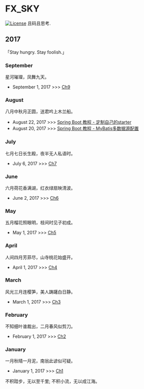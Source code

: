 # FX_SKY
[![License](https://img.shields.io/badge/license-Apache%202-green.svg)](https://www.apache.org/licenses/LICENSE-2.0)
且码且思考.

## 2017
「Stay hungry. Stay foolish.」

### September
星河璀璨，凤舞九天。 
* September 1, 2017 >>> [Ch9]()

### August
八月中秋月正圆，送君吟上木兰船。

* August 22, 2017 >>> [Spring Boot 教程 - 定制自己的starter]()
* August 20, 2017 >>> [Spring Boot 教程 - MyBatis多数据源配置]()

### July
七月七日长生殿，夜半无人私语时。

* July 6, 2017 >>> [Ch7]()

### June
六月荷花香满湖，红衣绿扇映清波。

* June 2, 2017 >>> [Ch6]()

### May
五月榴花照眼明，枝间时见子初成。

* May 1, 2017 >>> [Ch5]()

### April
人间四月芳菲尽，山寺桃花始盛开。 

* April 1, 2017 >>> [Ch4]()

### March
风光三月连樱笋，美人踌躇白日静。

* March 1, 2017 >>> [Ch3]()

### February
不知细叶谁裁出，二月春风似剪刀。

* February 1, 2017 >>> [Ch2]()

### January
一月秋晴一月泥，南翁此谚似可疑。

* January 1, 2017 >>> [Ch1]()



不积跬步，无以至千里; 不积小流，无以成江海。




